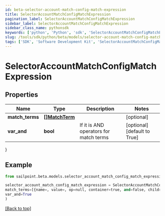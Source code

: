 ```yaml
---
id: beta-selector-account-match-config-match-expression
title: SelectorAccountMatchConfigMatchExpression
pagination_label: SelectorAccountMatchConfigMatchExpression
sidebar_label: SelectorAccountMatchConfigMatchExpression
sidebar_class_name: pythonsdk
keywords: ['python', 'Python', 'sdk', 'SelectorAccountMatchConfigMatchExpression', 'BetaSelectorAccountMatchConfigMatchExpression'] 
slug: /tools/sdk/python/beta/models/selector-account-match-config-match-expression
tags: ['SDK', 'Software Development Kit', 'SelectorAccountMatchConfigMatchExpression', 'BetaSelectorAccountMatchConfigMatchExpression']
---
```


# SelectorAccountMatchConfigMatchExpression


## Properties

Name | Type | Description | Notes
------------ | ------------- | ------------- | -------------
**match_terms** | [**[]MatchTerm**](match-term) |  | [optional] 
**var_and** | **bool** | If it is AND operators for match terms | [optional] [default to True]
}

## Example

```python
from sailpoint.beta.models.selector_account_match_config_match_expression import SelectorAccountMatchConfigMatchExpression

selector_account_match_config_match_expression = SelectorAccountMatchConfigMatchExpression(
match_terms=[{name=, value=, op=null, container=true, and=false, children=[{name=businessCategory, value=Service, op=eq, container=false, and=false, children=null}]}],
var_and=True
)

```
[[Back to top]](#) 

